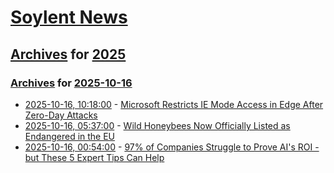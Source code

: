 # [Soylent News](../../../README.md)

## [Archives](../../index.md) for [2025](../index.md)

### [Archives](../../index.md) for [2025-10-16](index.md)

* [2025-10-16, 10:18:00](https://soylentnews.org/article.pl?sid=25/10/14/1729247&from=rss) - [Microsoft Restricts IE Mode Access in Edge After Zero-Day Attacks](https://soylentnews.org/article.pl?sid=25/10/14/1729247&from=rss)
* [2025-10-16, 05:37:00](https://soylentnews.org/article.pl?sid=25/10/14/069243&from=rss) - [Wild Honeybees Now Officially Listed as Endangered in the EU](https://soylentnews.org/article.pl?sid=25/10/14/069243&from=rss)
* [2025-10-16, 00:54:00](https://soylentnews.org/article.pl?sid=25/10/13/233212&from=rss) - [97% of Companies Struggle to Prove AI's ROI - but These 5 Expert Tips Can Help](https://soylentnews.org/article.pl?sid=25/10/13/233212&from=rss)
